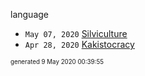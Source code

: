 language

*  <code>May 07, 2020</code> [Silviculture](2020-05-07T10-06-23-silviculture.md)
*  <code>Apr 28, 2020</code> [Kakistocracy](2020-04-28T21-52-07-kakistocracy.md)

<sup><sub>generated 9 May 2020 00:39:55</sub></sup>

